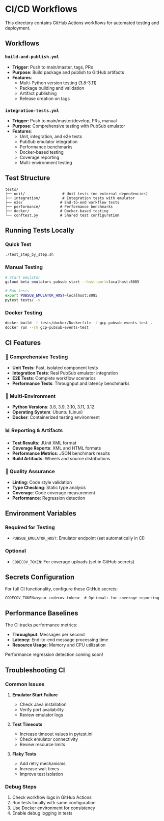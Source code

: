 # CI/CD Workflows

This directory contains GitHub Actions workflows for automated testing and deployment.

## Workflows

### `build-and-publish.yml`
- **Trigger**: Push to main/master, tags, PRs
- **Purpose**: Build package and publish to GitHub artifacts
- **Features**:
  - Multi-Python version testing (3.8-3.11)
  - Package building and validation
  - Artifact publishing
  - Release creation on tags

### `integration-tests.yml`
- **Trigger**: Push to main/master/develop, PRs, manual
- **Purpose**: Comprehensive testing with PubSub emulator
- **Features**:
  - Unit, integration, and e2e tests
  - PubSub emulator integration
  - Performance benchmarks
  - Docker-based testing
  - Coverage reporting
  - Multi-environment testing

## Test Structure

```
tests/
├── unit/                 # Unit tests (no external dependencies)
├── integration/          # Integration tests with emulator
├── e2e/                 # End-to-end workflow tests
├── performance/         # Performance benchmarks
├── docker/              # Docker-based testing
└── conftest.py          # Shared test configuration
```

## Running Tests Locally

### Quick Test
```bash
./test_step_by_step.sh
```

### Manual Testing
```bash
# Start emulator
gcloud beta emulators pubsub start --host-port=localhost:8085

# Run tests
export PUBSUB_EMULATOR_HOST=localhost:8085
pytest tests/ -v
```

### Docker Testing
```bash
docker build -f tests/docker/Dockerfile -t gcp-pubsub-events-test .
docker run --rm gcp-pubsub-events-test
```

## CI Features

### 🧪 **Comprehensive Testing**
- **Unit Tests**: Fast, isolated component tests
- **Integration Tests**: Real PubSub emulator integration
- **E2E Tests**: Complete workflow scenarios
- **Performance Tests**: Throughput and latency benchmarks

### 🚀 **Multi-Environment**
- **Python Versions**: 3.8, 3.9, 3.10, 3.11, 3.12
- **Operating System**: Ubuntu (Linux)
- **Docker**: Containerized testing environment

### 📊 **Reporting & Artifacts**
- **Test Results**: JUnit XML format
- **Coverage Reports**: XML and HTML formats
- **Performance Metrics**: JSON benchmark results
- **Build Artifacts**: Wheels and source distributions

### 🔧 **Quality Assurance**
- **Linting**: Code style validation
- **Type Checking**: Static type analysis
- **Coverage**: Code coverage measurement
- **Performance**: Regression detection

## Environment Variables

### Required for Testing
- `PUBSUB_EMULATOR_HOST`: Emulator endpoint (set automatically in CI)

### Optional
- `CODECOV_TOKEN`: For coverage uploads (set in GitHub secrets)

## Secrets Configuration

For full CI functionality, configure these GitHub secrets:

```
CODECOV_TOKEN=<your-codecov-token>  # Optional: for coverage reporting
```

## Performance Baselines

The CI tracks performance metrics:
- **Throughput**: Messages per second
- **Latency**: End-to-end message processing time
- **Resource Usage**: Memory and CPU utilization

Performance regression detection coming soon!

## Troubleshooting CI

### Common Issues

1. **Emulator Start Failure**
   - Check Java installation
   - Verify port availability
   - Review emulator logs

2. **Test Timeouts**
   - Increase timeout values in pytest.ini
   - Check emulator connectivity
   - Review resource limits

3. **Flaky Tests**
   - Add retry mechanisms
   - Increase wait times
   - Improve test isolation

### Debug Steps

1. Check workflow logs in GitHub Actions
2. Run tests locally with same configuration
3. Use Docker environment for consistency
4. Enable debug logging in tests